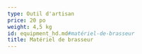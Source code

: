 ```yaml
---
type: Outil d'artisan
price: 20 po
weight: 4,5 kg
id: equipment_hd.md#matériel-de-brasseur
title: Matériel de brasseur
---
```


